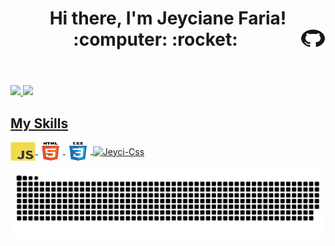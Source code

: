  <header>
 <h1> Hi there, I'm Jeyciane Faria! :computer: :rocket: <img align="right" alt="Jeyci-Js" height="30" width="40" src = "https://raw.githubusercontent.com/devicons/devicon/master/icons/github/github-original.svg"></h1> 
</header>
 
 <div>
  <a href="https://github.com/JeycianeFaria">
  <img height = "165em" src = "https://github-readme-stats.vercel.app/api?username=JeycianeFaria&show_icons=true&theme=dracula&include_all_commits=true&count_private=true" />
  <img height = "165em" src = "https://github-readme-stats.vercel.app/api/top-langs/?username=JeycianeFaria&layout=compact&langs_count=16&theme=dracula" />
</div>
 
 <div>
  <h2>My Skills</h2>
  <img align="center" alt="Jeyci-Js" height="30" width="40" src = "https://raw.githubusercontent.com/devicons/devicon/master/icons/javascript/javascript-original.svg">
  <img align="center" alt="Jeyci-Html" height="30" width="40" src = "https://raw.githubusercontent.com/devicons/devicon/master/icons/html5/html5-original-wordmark.svg">
  <img align="center" alt="Jeyci-Css" height="30" width="40" src = "https://raw.githubusercontent.com/devicons/devicon/master/icons/css3/css3-original-wordmark.svg">
  <img align="center" alt="Jeyci-Css" height="30" width="40" src = https://cdn.jsdelivr.net/gh/devicons/devicon/icons/git/git-original.svg>
  
  
 </div>
 

 

![Snake animation](https://github.com/JeycianeFaria/JeycianeFaria/blob/output/github-contribution-grid-snake.svg)

</div>

